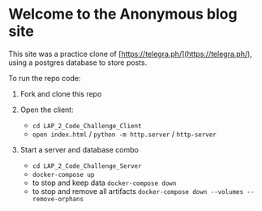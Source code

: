 # Welcome to the Anonymous blog site 

This site was a practice clone of [https://telegra.ph/](https://telegra.ph/), using a postgres database to store posts. 

To run the repo code:
1. Fork and clone this repo
2. Open the client:
   - `cd LAP_2_Code_Challenge_Client`
   - `open index.html` / `python -m http.server` / `http-server`

3. Start a server and database combo 
    - `cd LAP_2_Code_Challenge_Server`
    - `docker-compose up`
    - to stop and keep data `docker-compose down`
    - to stop and remove all artifacts `docker-compose down --volumes --remove-orphans`
